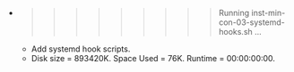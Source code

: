 * >>>>>>>>> Running inst-min-con-03-systemd-hooks.sh ...
  * Add systemd hook scripts.
  * Disk size = 893420K. Space Used = 76K. Runtime = 00:00:00:00.
